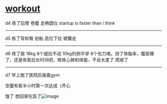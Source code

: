 # [workout](https://github.com/zerone0x/tmpbackup/issues/109)

d4 练了后臂 卷腹 走椭圆仪 startup is faster than i think

---

d5 练了背和臀 划船 高位下拉 螃蟹走 

---

d6 练了肩 18kg 8个就拉不动 10kg的侧平举 8个也力竭。测了体脂率，腹部爆了，还是有氧拉长时间吧，练练心肺和体能，不会太差了 爬坡了

---

d7 早上跑了医院后接着gym

空腹有氧半小时第一次达成（开心 

饿了 想回家吃饭了![image](https://github.com/zerone0x/tmpbackup/assets/39543393/b23f8b04-3b34-4d55-bb62-6c2094bb121b)